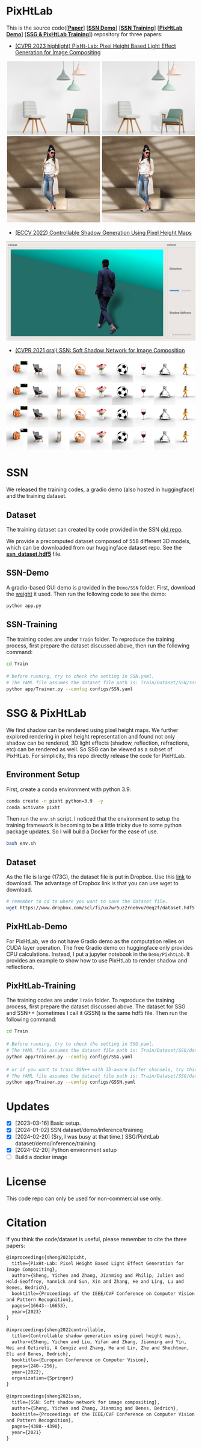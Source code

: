 # PixHtLab 
This is the source code([[**Paper**](https://arxiv.org/pdf/2303.00137.pdf)]  [[**SSN Demo**](#ssn-demo)] [[**SSN Training**](#ssn-training)] [[**PixHtLab Demo**](#pixhtlab-demo)] [[**SSG & PixHtLab Training**](#pixhtlab-training)]) repository for three papers:  


* [(CVPR 2023 highlight) PixHt-Lab: Pixel Height Based Light Effect Generation for Image Compositing](https://arxiv.org/pdf/2303.00137.pdf)

<p align="center">
  <img src="Figs/more_results2.png" />
</p>
 
* [(ECCV 2022) Controllable Shadow Generation Using Pixel Height Maps](https://arxiv.org/pdf/2207.05385.pdf)

<p align="center">
  <img src="Figs/SSG.gif" />
</p>

 
* [(CVPR 2021 oral) SSN: Soft Shadow Network for Image Composition](https://arxiv.org/abs/2007.08211)

<p align="center">
  <img src="Figs/ssn_teaser.png" />
</p>

# SSN  
We released the training codes, a gradio demo (also hosted in huggingface) and the training dataset. 

## Dataset 
The training dataset can created by code provided in the SSN [old repo](https://github.com/ShengCN/SSN_SoftShadowNet).

We provide a precomputed dataset composed of 558 different 3D models, which can be downloaded from our huggingface dataset repo. 
See the [**ssn_dataset.hdf5**](https://huggingface.co/datasets/ysheng/SSN-SSG-PixHtLab/resolve/main/SSN/Dataset) file.


## SSN-Demo 
A gradio-based GUI demo is provided in the `Demo/SSN` folder. First, download the [weight](https://huggingface.co/datasets/ysheng/SSN-SSG-PixHtLab/tree/main/SSN/weights) it used.
Then run the following code to see the demo: 
``` bash
python app.py
```

## SSN-Training 
The training codes are under `Train` folder. To reproduce the training process, first prepare the dataset discussed above, then run the following command: 

``` bash 
cd Train 

# before running, try to check the setting in SSN.yaml.
# The YAML file assumes the dataset file path is: Train/Dataset/SSN/ssn_dataset.hdf5
python app/Trainer.py --config configs/SSN.yaml
```

# SSG & PixHtLab
We find shadow can be rendered using pixel height maps. We further explored rendering in pixel height representation and found not only shadow can be rendered, 3D light effects (shadow, reflection, refractions, etc) can be rendered as well. So SSG can be viewed as a subset of PixHtLab. For simplicity, this repo directly release the code for PixHtLab. 

## Environment Setup
First, create a conda environment with python 3.9. 

```bash
conda create -n pixht python=3.9  -y
conda activate pixht
```

Then run the ``env.sh`` script. I noticed that the environment to setup the training framework is becoming to be a little tricky due to some python package updates. So I will build a Docker for the ease of use. 

```bash
bash env.sh 
```

## Dataset 
As the file is large (173G), the dataset file is put in Dropbox. Use this [link](https://www.dropbox.com/scl/fi/ux7wr5uz2rne6vu70eq2f/dataset.hdf5?rlkey=pzubhj41m6j1muj393j33iuzm&dl=0) to download. The advantage of Dropbox link is that you can use wget to download. 

```bash
# remember to cd to where you want to save the dataset file. 
wget https://www.dropbox.com/scl/fi/ux7wr5uz2rne6vu70eq2f/dataset.hdf5?rlkey=pzubhj41m6j1muj393j33iuzm&dl=0
```


## PixHtLab-Demo 
For PixHtLab, we do not have Gradio demo as the computation relies on CUDA layer operation. The free Gradio demo on huggingface only provides CPU calculations. 
Instead, I put a jupyter notebook in the ``Demo/PixhtLab``. It provides an example to show how to use PixHtLab to render shadow and reflections. 


## PixHtLab-Training 
The training codes are under `Train` folder. To reproduce the training process, first prepare the dataset discussed above. The dataset for SSG and SSN++ (sometimes I call it GSSN) is the same hdf5 file. Then run the following command: 

``` bash 
cd Train 

# Before running, try to check the setting in SSG.yaml.
# The YAML file assumes the dataset file path is: Train/Dataset/SSG/dataset.hdf5
python app/Trainer.py --config configs/SSG.yaml

# or if you want to train SSN++ with 3D-aware buffer channels, try this:
# The YAML file assumes the dataset file path is: Train/Dataset/SSG/dataset.hdf5
python app/Trainer.py --config configs/GSSN.yaml
```


# Updates
- [x] [2023-03-16] Basic setup. 
- [x] [2024-01-02] SSN dataset/demo/inference/training 
- [x] [2024-02-20] (Sry, I was busy at that time.) SSG/PixhtLab dataset/demo/inference/training 
- [x] [2024-02-20] Python environment setup 
- [ ] Build a docker image 

# License
This code repo can only be used for non-commercial use only. 

# Citation
If you think the code/dataset is useful, please remember to cite the three papers: 
```
@inproceedings{sheng2023pixht,
  title={PixHt-Lab: Pixel Height Based Light Effect Generation for Image Compositing},
  author={Sheng, Yichen and Zhang, Jianming and Philip, Julien and Hold-Geoffroy, Yannick and Sun, Xin and Zhang, He and Ling, Lu and Benes, Bedrich},
  booktitle={Proceedings of the IEEE/CVF Conference on Computer Vision and Pattern Recognition},
  pages={16643--16653},
  year={2023}
}

@inproceedings{sheng2022controllable,
  title={Controllable shadow generation using pixel height maps},
  author={Sheng, Yichen and Liu, Yifan and Zhang, Jianming and Yin, Wei and Oztireli, A Cengiz and Zhang, He and Lin, Zhe and Shechtman, Eli and Benes, Bedrich},
  booktitle={European Conference on Computer Vision},
  pages={240--256},
  year={2022},
  organization={Springer}
}

@inproceedings{sheng2021ssn,
  title={SSN: Soft shadow network for image compositing},
  author={Sheng, Yichen and Zhang, Jianming and Benes, Bedrich},
  booktitle={Proceedings of the IEEE/CVF Conference on Computer Vision and Pattern Recognition},
  pages={4380--4390},
  year={2021}
}
```


